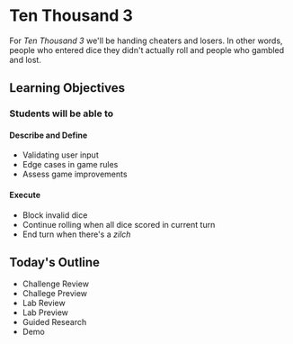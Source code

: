 # Ten Thousand 3

For _Ten Thousand 3_ we'll be handing cheaters and losers. In other words, people who entered dice they didn't actually roll and people who gambled and lost.

## Learning Objectives

### Students will be able to

#### Describe and Define

- Validating user input
- Edge cases in game rules
- Assess game improvements

#### Execute

- Block invalid dice
- Continue rolling when all dice scored in current turn
- End turn when there's a _zilch_

## Today's Outline

<!-- To Be Completed By Instructor -->
- Challenge Review
- Challege Preview
- Lab Review
- Lab Preview
- Guided Research
- Demo
